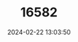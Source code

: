 ---
title: "16582"
category: "Percichthys melanops"
draft: false
date: 2024-02-22 13:03:50
languages:
  Spanish; Castilian: ["Trucha Negra"]
---